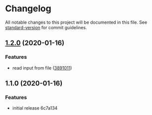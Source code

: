 # Changelog

All notable changes to this project will be documented in this file. See [standard-version](https://github.com/conventional-changelog/standard-version) for commit guidelines.

## [1.2.0](https://github.com/kleros/json-to-ipfs/compare/v1.1.0...v1.2.0) (2020-01-16)


### Features

* read input from file ([3891011](https://github.com/kleros/json-to-ipfs/commit/38910112c2a121a84d8daee212337a38d5eca894))

## 1.1.0 (2020-01-16)


### Features

* initial release 6c7a134
